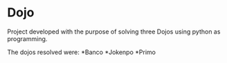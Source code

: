 # Dojo


Project developed with the purpose of solving three Dojos using python as programming.

The dojos resolved were:
*Banco
*Jokenpo
*Primo
